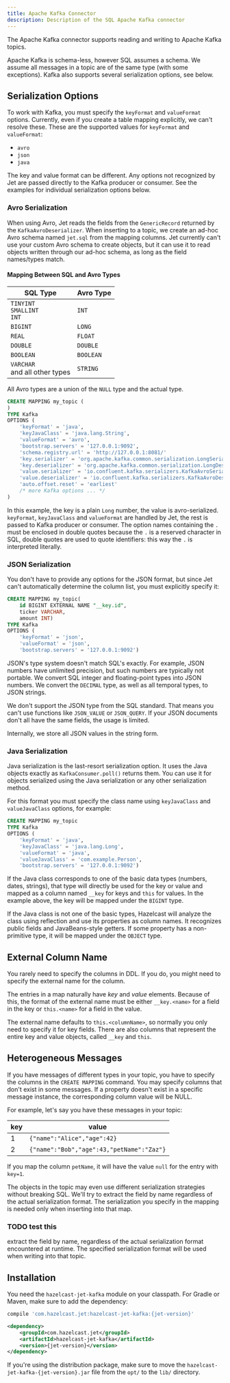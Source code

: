 ```yaml
---
title: Apache Kafka Connector
description: Description of the SQL Apache Kafka connector
---
```


The Apache Kafka connector supports reading and writing to Apache Kafka
topics.

Apache Kafka is schema-less, however SQL assumes a schema. We assume all
messages in a topic are of the same type (with some exceptions). Kafka
also supports several serialization options, see below.

## Serialization Options

To work with Kafka, you must specify the `keyFormat` and `valueFormat`
options. Currently, even if you create a table mapping explicitly, we
can't resolve these. These are the supported values for `keyFormat` and
`valueFormat`:

* `avro`
* `json`
* `java`

The key and value format can be different. Any options not recognized by
Jet are passed directly to the Kafka producer or consumer. See the
examples for individual serialization options below.

### Avro Serialization

When using Avro, Jet reads the fields from the `GenericRecord` returned
by the `KafkaAvroDeserializer`. When inserting to a topic, we create an
ad-hoc Avro schema named `jet.sql` from the mapping columns. Jet
currently can't use your custom Avro schema to create objects, but it
can use it to read objects written through our ad-hoc schema, as long as
the field names/types match.

#### Mapping Between SQL and Avro Types

| SQL Type | Avro Type |
| - | - |
| `TINYINT`<br/>`SMALLINT`<br/>`INT` | `INT` |
| `BIGINT` | `LONG` |
| `REAL` | `FLOAT` |
| `DOUBLE` | `DOUBLE` |
| `BOOLEAN` | `BOOLEAN` |
| `VARCHAR`<br/>and all other types | `STRING` |

All Avro types are a union of the `NULL` type and the actual type.

```sql
CREATE MAPPING my_topic (
)
TYPE Kafka
OPTIONS (
    'keyFormat' = 'java',
    'keyJavaClass' = 'java.lang.String',
    'valueFormat' = 'avro',
    'bootstrap.servers' = '127.0.0.1:9092',
    'schema.registry.url' = 'http://127.0.0.1:8081/'
    'key.serializer' = 'org.apache.kafka.common.serialization.LongSerializer',
    'key.deserializer' = 'org.apache.kafka.common.serialization.LongDeserializer',
    'value.serializer' = 'io.confluent.kafka.serializers.KafkaAvroSerializer',
    'value.deserializer' = 'io.confluent.kafka.serializers.KafkaAvroDeserializer',
    'auto.offset.reset' = 'earliest'
    /* more Kafka options ... */
)
```

In this example, the key is a plain `Long` number, the value is
avro-serialized. `keyFormat`, `keyJavaClass` and `valueFormat` are
handled by Jet, the rest is passed to Kafka producer or consumer. The
option names containing the `.` must be enclosed in double quotes
because the `.` is a reserved character in SQL, double quotes are used
to quote identifiers: this way the `.` is interpreted literally.

### JSON Serialization

You don't have to provide any options for the JSON format, but since
Jet can't automatically determine the column list, you must explicitly
specify it:

```sql
CREATE MAPPING my_topic(
    id BIGINT EXTERNAL NAME "__key.id",
    ticker VARCHAR,
    amount INT)
TYPE Kafka
OPTIONS (
    'keyFormat' = 'json',
    'valueFormat' = 'json',
    'bootstrap.servers' = '127.0.0.1:9092')
```

JSON's type system doesn't match SQL's exactly. For example, JSON
numbers have unlimited precision, but such numbers are typically not
portable. We convert SQL integer and floating-point types into JSON
numbers. We convert the `DECIMAL` type, as well as all temporal types,
to JSON strings.

We don't support the JSON type from the SQL standard. That means you
can't use functions like `JSON_VALUE` or `JSON_QUERY`. If your JSON
documents don't all have the same fields, the usage is limited.

Internally, we store all JSON values in the string form.

### Java Serialization

Java serialization is the last-resort serialization option. It uses the
Java objects exactly as `KafkaConsumer.poll()` returns them. You can use
it for objects serialized using the Java serialization or any other
serialization method.

For this format you must specify the class name using `keyJavaClass` and
`valueJavaClass` options, for example:

```sql
CREATE MAPPING my_topic
TYPE Kafka
OPTIONS (
    'keyFormat' = 'java',
    'keyJavaClass' = 'java.lang.Long',
    'valueFormat' = 'java',
    'valueJavaClass' = 'com.example.Person',
    'bootstrap.servers' = '127.0.0.1:9092')
```

If the Java class corresponds to one of the basic data types (numbers,
dates, strings), that type will directly be used for the key or value
and mapped as a column named `__key` for keys and `this` for values. In
the example above, the key will be mapped under the `BIGINT` type.

If the Java class is not one of the basic types, Hazelcast will analyze
the class using reflection and use its properties as column names. It
recognizes public fields and JavaBeans-style getters. If some property
has a non-primitive type, it will be mapped under the `OBJECT` type.

## External Column Name

You rarely need to specify the columns in DDL. If you do, you might need
to specify the external name for the column.

The entries in a map naturally have _key_ and _value_ elements. Because
of this, the format of the external name must be either `__key.<name>`
for a field in the key or `this.<name>` for a field in the value.

The external name defaults to `this.<columnName>`, so normally you only
need to specify it for key fields. There are also columns that represent
the entire key and value objects, called `__key` and `this`.

## Heterogeneous Messages

If you have messages of different types in your topic, you have to
specify the columns in the `CREATE MAPPING` command. You may specify
columns that don't exist in some messages. If a property doesn't exist
in a specific message instance, the corresponding column value will be
NULL.

For example, let's say you have these messages in your topic:

|key|value|
|-|-|
|1|`{"name":"Alice","age":42}`|
|2|`{"name":"Bob","age":43,"petName":"Zaz"}`|

If you map the column `petName`, it will have the value `null` for the
entry with `key=1`.

The objects in the topic may even use different serialization strategies
without breaking SQL. We'll try to extract the field by name regardless
of the actual serialization format. The serialization you specify in the
mapping is needed only when inserting into that map.

### TODO test this

extract the field by name, regardless of the actual serialization format
encountered at runtime. The specified serialization format will be used
when writing into that topic.

## Installation

You need the `hazelcast-jet-kafka` module on your classpath. For
Gradle or Maven, make sure to add the dependency:

<!--DOCUSAURUS_CODE_TABS-->

<!--Gradle-->

```groovy
compile 'com.hazelcast.jet:hazelcast-jet-kafka:{jet-version}'
```

<!--Maven-->

```xml
<dependency>
    <groupId>com.hazelcast.jet</groupId>
    <artifactId>hazelcast-jet-kafka</artifactId>
    <version>{jet-version}</version>
</dependency>
```

<!--END_DOCUSAURUS_CODE_TABS-->

If you're using the distribution package, make sure to move the
`hazelcast-jet-kafka-{jet-version}.jar` file from the `opt/` to the
`lib/` directory.
